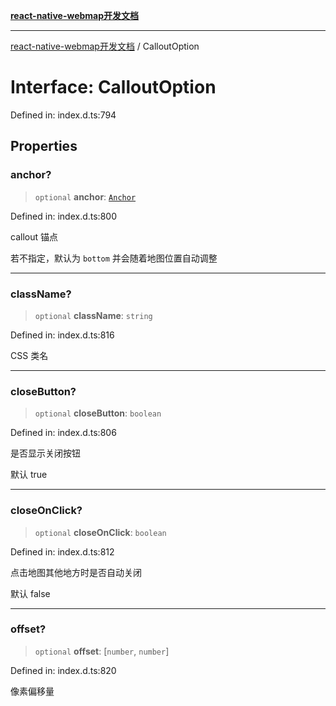 [**react-native-webmap开发文档**](../README.md)

***

[react-native-webmap开发文档](../globals.md) / CalloutOption

# Interface: CalloutOption

Defined in: index.d.ts:794

## Properties

### anchor?

> `optional` **anchor**: [`Anchor`](../type-aliases/Anchor.md)

Defined in: index.d.ts:800

callout 锚点

若不指定，默认为 `bottom` 并会随着地图位置自动调整

***

### className?

> `optional` **className**: `string`

Defined in: index.d.ts:816

CSS 类名

***

### closeButton?

> `optional` **closeButton**: `boolean`

Defined in: index.d.ts:806

是否显示关闭按钮

默认 true

***

### closeOnClick?

> `optional` **closeOnClick**: `boolean`

Defined in: index.d.ts:812

点击地图其他地方时是否自动关闭

默认 false

***

### offset?

> `optional` **offset**: \[`number`, `number`\]

Defined in: index.d.ts:820

像素偏移量
